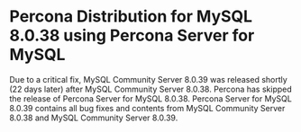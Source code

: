 # Percona Distribution for MySQL 8.0.38 using Percona Server for MySQL

Due to a critical fix, MySQL Community Server 8.0.39 was released shortly (22 days later) after MySQL Community Server 8.0.38. Percona has skipped the release of Percona Server for MySQL 8.0.38. Percona Server for MySQL 8.0.39 contains all bug fixes and contents from MySQL Community Server 8.0.38 and MySQL Community Server 8.0.39.
